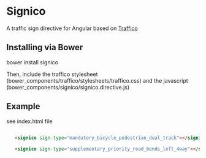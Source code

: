 # Signico
A traffic sign directive for Angular based on [Traffico](https://github.com/mapillary/traffico)

## Installing via Bower

bower install signico


Then, include the traffico stylesheet (bower_components/traffico/stylesheets/traffico.css)
and the javascript (bower_components/signico/signico.directive.js)

## Example
see index.html file


```HTML

   <signico sign-type="mandatory_bicycle_pedestrian_dual_track"></signico>
   
   <signico sign-type="supplementary_priority_road_bends_left_4way"></signico>

```